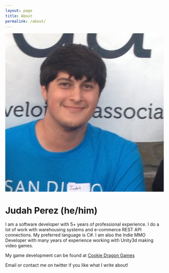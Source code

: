 ```yaml
---
layout: page
title: About
permalink: /about/
---
```


![Image](/assets/img/MeCut.jpg)

# Judah Perez (he/him)

I am a software developer with 5+ years of professional experience. I do a lot of work with warehousing systems and e-commerce REST API connections. My preferred language is C#. 
I am also the Indie MMO Developer with many years of experience working with Unity3d making video games.

My game development can be found at [Cookie Dragon Games](https://www.cookiedragon.games)


Email or contact me on twitter if you like what I write about!